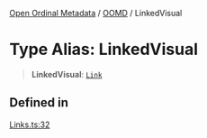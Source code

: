 [Open Ordinal Metadata](../../README.md) / [OOMD](../README.md) / LinkedVisual

# Type Alias: LinkedVisual

> **LinkedVisual**: [`Link`](Link.md)

## Defined in

[Links.ts:32](https://github.com/open-ordinal/open-ordinal-metadata/blob/e842098b1fb29e1be4b5533286ecbbaaac36ff64/src/Links.ts#L32)
